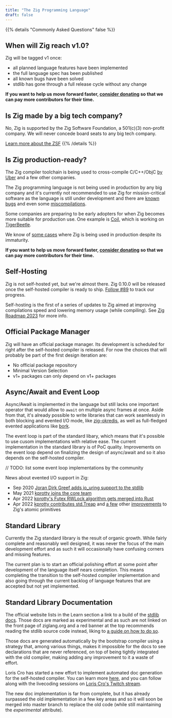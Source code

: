 ```yaml
---
title: "The Zig Programming Language"
draft: false
---
```


{{% details "Commonly Asked Questions" false %}}

## When will Zig reach v1.0?
Zig will be tagged v1 once:
- all planned language features have been implemented
- the full language spec has been published
- all known bugs have been solved
- stdlib has gone through a full release cycle without any change

**If you want to help us move forward faster, 
[consider donating](https://ziglang.org/zsf/) 
so that we can pay more contributors for their time.**

## Is Zig made by a big tech company?
No, Zig is supported by the Zig Software Foundation, a 501(c)(3) non-profit 
company. We will never concede board seats to any big tech company.

[Learn more about the ZSF](https://ziglang.org/zsf/)
{{% /details %}}

## Is Zig production-ready?
The Zig compiler toolchain is being used to cross-compile C/C++/ObjC
[by Uber](https://jakstys.lt/2022/how-uber-uses-zig/) and a few other 
companies.

The Zig programming language is not being used in production by any big
company and it's currently not recommended to use Zig for mission-critical
software as the language is still under development and there are 
[known bugs](https://github.com/ziglang/zig/issues?q=is%3Aopen+is%3Aissue+label%3Abug)
and even some 
[miscompilations](https://github.com/ziglang/zig/issues?q=is%3Aopen+is%3Aissue+label%3Amiscompilation).

Some companies are preparing to be early adopters for when Zig becomes more 
suitable for production use. One example is [Coil](https://coil.com), which is
working on [TigerBeetle](https://tigerbeetle.com).

We know of [some cases](https://www.youtube.com/watch?v=124wdTckHNY) where Zig 
is being used in production despite its immaturity.

**If you want to help us move forward faster, 
[consider donating](https://ziglang.org/zsf/) 
so that we can pay more contributors for their time.**

## Self-Hosting 
Zig is not self-hosted yet, but we're almost there. 
Zig 0.10.0 will be released once the self-hosted compiler is ready to ship. 
[Follow #89](https://github.com/ziglang/zig/issues/89) to track our progress. 

Self-hosting is the first of a series of updates to Zig aimed at improving 
compilations speed and lowering memory usage (while compiling). See 
[Zig Roadmap 2023](https://www.youtube.com/watch?v=AqDdWEiSwMM) for more info.

## Official Package Manager 
Zig will have an official package manager. Its development is scheduled for 
right after the self-hosted compiler is released. For now the choices that will 
probably be part of the first design iteration are:

- No official package repository
- Minimal Version Selection
- v1+ packages can only depend on v1+ packages

## Async/Await and Event Loop
Async/Await is implemented in the language but still lacks one important 
operator that would allow to `await` on multiple async frames at once.
Aside from that, it's already possible to write libraries that can work 
seamlessly in both blocking and evented I/O mode, like 
[zig-okredis](https://github.com/kristoff-it/zig-okredis), as well as 
full-fledged evented applications like [bork](https://github.com/kristoff-it/bork).

The event loop is part of the standard libary, which means that it's possible
to use cusom implementations with relative ease. The current implementation 
in the standard library is of PoC quality. Improvements on the event loop depend 
on finalizing the design of async/await and so it also depends on the 
self-hosted compiler.

// TODO: list some event loop implementations by the community

News about evented I/O support in Zig:
- Sep 2020 [Joran Dirk Greef adds io_uring support to the stdlib](https://github.com/ziglang/zig/pull/6356)
- May 2021 [kprotty joins the core team](https://old.reddit.com/r/Zig/comments/no28b9/please_welcome_kprotty_to_the_core_zig_team/)
- Apr 2022 [kprotty's Futex RWLock algorithm gets merged into Rust](https://github.com/rust-lang/rust/pull/95801)
- Apr 2022 [kprotty contributes std.Treap](https://github.com/ziglang/zig/pull/11444) 
  and [a few](https://github.com/ziglang/zig/pull/11523) other 
  [improvements](https://github.com/ziglang/zig/pull/11497) to Zig's atomic primitives

## Standard Library
Currently the Zig standard library is the result of organic growth. While fairly
complete and reasonably well designed, it was never the focus of the main 
development effort and as such it will occasionally have confusing corners and
missing features.

The current plan is to start an official polishing effort at some point after
development of the language itself nears completion. This means completing the
transition to the self-hosted compiler implementation and also going through
the current backlog of language features that are accepted but not yet 
implemented.

## Standard Library Documentation
The official website lists in the Learn section a link to a build of the 
[stdlib docs](https://ziglang.org/documentation/master/std/). Those docs are
marked as experimental and as such are not linked on the front page of 
ziglang.org and a red banner at the top recommends reading the stdlib source
code instead, liking to [a guide on how to do so](https://github.com/ziglang/zig/wiki/How-to-read-the-standard-library-source-code).

Those docs are generated automatically by the bootstrap compiler using a 
strategy that, among various things, makes it impossible for the docs to see
declarations that are never referenced, on top of being tightly integrated
with the old compiler, making adding any improvement to it a waste of effort.

Loris Cro has started a new effort to implement automated doc generation for 
the self-hosted compiler. You can learn more 
[here](https://github.com/ziglang/zig/wiki/How-to-contribute-to-Autodoc), and 
you can follow along with the livecoding sessions on 
[Loris Cro's Twitch stream](https://twitch.tv/kristoff_it).

The new doc implementation is far from complete, but it has already surpassed
the old implementation in a few key areas and so it will soon be merged into
master branch to replace the old code (while still maintaining the 
*experimental* attribute).


